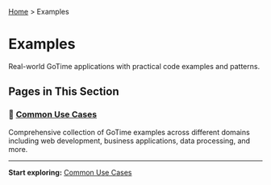 [Home](../README.md) > Examples

# Examples

Real-world GoTime applications with practical code examples and patterns.

## Pages in This Section

### 🎯 [Common Use Cases](common-use-cases.md)
Comprehensive collection of GoTime examples across different domains including web development, business applications, data processing, and more.

---

**Start exploring:** [Common Use Cases](common-use-cases.md)
